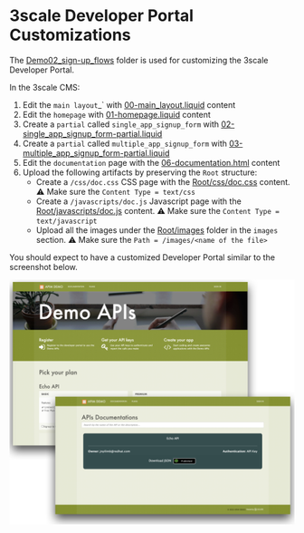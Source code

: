# 3scale Developer Portal Customizations

The [Demo02_sign-up_flows](./Demo02_sign-up_flows) folder is used for customizing the 3scale Developer Portal.

In the 3scale CMS:
1. Edit the `main layout`_` with [00-main_layout.liquid](./Demo02_sign-up_flows/00-main_layout.liquid) content
2. Edit the `homepage` with [01-homepage.liquid](./Demo02_sign-up_flows/01-homepage.liquid) content
3. Create a `partial` called `single_app_signup_form` with [02-single_app_signup_form-partial.liquid](./Demo02_sign-up_flows/02-single_app_signup_form-partial.liquid)
4. Create a `partial` called `multiple_app_signup_form` with [03-multiple_app_signup_form-partial.liquid](./Demo02_sign-up_flows/03-multiple_app_signup_form-partial.liquid)
5. Edit the `documentation` page with the [06-documentation.html](./06-documentation.html) content
5. Upload the following artifacts by preserving the `Root` structure:
    - Create a `/css/doc.css` CSS page with the [Root/css/doc.css](./Demo02_sign-up_flows/Root/css/doc.css) content. :warning: Make sure the `Content Type = text/css`
    - Create a `/javascripts/doc.js` Javascript page with the [Root/javascripts/doc.js](./Demo02_sign-up_flows/Root/javascripts/doc.js) content. :warning: Make sure the `Content Type = text/javascript`
    - Upload all the images under the [Root/images](./Demo02_sign-up_flows/Root/images) folder in the `images` section. :warning: Make sure the `Path = /images/<name of the file>`

You should expect to have a customized Developer Portal similar to the screenshot below.

![Customized_DeveloperPortal.png](./_DocImages/Customized_DeveloperPortal.png)


